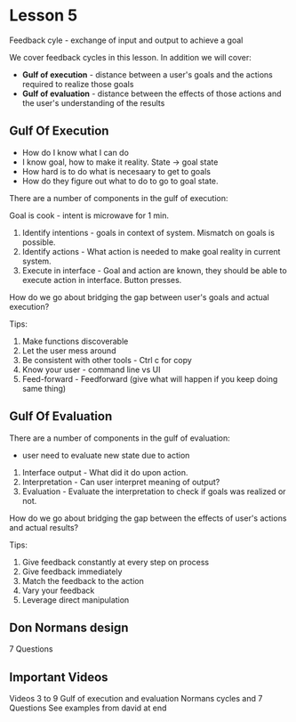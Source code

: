 # Lesson 5

Feedback cyle - exchange of input and output to achieve a goal

We cover feedback cycles in this lesson. In addition we will cover:

- **Gulf of execution** - distance between a user's goals and the actions required to realize those goals
- **Gulf of evaluation** - distance between the effects of those actions and the user's understanding of the results

## Gulf Of Execution

- How do I know what I can do
- I know goal, how to make it reality. State -> goal state
- How hard is to do what is necesaary to get to goals
- How do they figure out what to do to go to goal state.

There are a number of components in the gulf of execution:

Goal is cook - intent is microwave for 1 min.
1. Identify intentions - goals in context of system. Mismatch on goals is possible.
2. Identify actions - What action is needed to make goal reality in current system.
3. Execute in interface - Goal and action are known, they should be able to execute action in interface. Button presses.

How do we go about bridging the gap between user's goals and actual execution?

Tips:
1. Make functions discoverable
2. Let the user mess around
3. Be consistent with other tools - Ctrl c for copy
4. Know your user - command line vs UI
5. Feed-forward - Feedforward (give what will happen if you keep doing same thing)

## Gulf Of Evaluation

There are a number of components in the gulf of evaluation:

- user need to evaluate new state due to action

1. Interface output - What did it do upon action.
2. Interpretation - Can user interpret meaning of output?
3. Evaluation - Evaluate the interpretation to check if goals was realized or not.

How do we go about bridging the gap between the effects of user's actions and actual results?

Tips:

1. Give feedback constantly at every step on process
2. Give feedback immediately
3. Match the feedback to the action
4. Vary your feedback
5. Leverage direct manipulation


## Don Normans design
7 Questions

## Important Videos
Videos 3 to 9
Gulf of execution and evaluation
Normans cycles and 7 Questions
See examples from david at end

<!-- ## Section Quizzes

### Reflections: Feedback Cycles

_What was a time you were interacting with an interface but couldn't think of how to accomplish what you wanted to accomplish? What about when you couldn't tell if you had accomplished want you wanted to accomplish?_

- Gulf of execution: there is a microwave in my office and it does not have any standard controls as what you would find at home, there are several steps one must follow in order to set the time and heat your food and it usually takes several of tries to get right
- Gulf of evaluation: when I was driving an older model of the Toyota Prius, the engine sleep/shut-off (mainly at stops) would cause the car to sort of stall in a way that was very inconvenient because it was difficult to get feedback from the car for a brief moment so I would always been unsure if my pedal would register and get the car to move

### Feedback Cycles In David's Car 1

_Why is the start button located here?_ It is where the user expects the button to be.

### Feedback Cycles In David's Car 2

_Is the car on?_ No

### Feedback Cycles In David's Car 3

_What are some ways this feedback cycle could be improved?_

I was a bit confused when the car was not turned on, I normally listen to the car engine to see if the car was turned on but it almost seemed like the button had a different function at first. I would change that sound and also alert the driver that the car is not on.

### Design Challenge: Credit Card Readers 1

_What are some ways that inserting the card gives a better feedback cycle than sliding it?_

For one, the action of just inserting the card becomes binary (you either insert or don't) instead of creating a requirement on the customer to figure out how to swipe a card. Users can actually see that the card is inserted and feel that something is being done while their card is inserted.

### Design Challenge: Credit Card Readers 2

_How can we build feedback into this system to prevent customers from walking away without their credit cards?_

Two ideas come to mind:

- Make a sensor that detects when a customer is too far away from the card reader and sound an alert when the customer walks away and the card is still inserted
- Automatically eject the card after the payment is done and make an alert when the transactions is completed (I've seen this done at grocery stores like Costco or Wegmans)

### Design Challenge: Credit Card Readers 3

_What's wrong with asking how to make the process of sliding a credit card easier?_ It forces us to think only in terms of the credit card itself
 -->